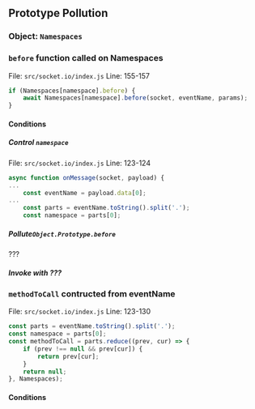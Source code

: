 
## Prototype Pollution

### Object: `Namespaces`

### `before` function called on Namespaces

File: `src/socket.io/index.js`
Line: 155-157
```js
if (Namespaces[namespace].before) {
	await Namespaces[namespace].before(socket, eventName, params);
}
```

#### Conditions

##### Control `namespace`

File: `src/socket.io/index.js`
Line: 123-124
```js
async function onMessage(socket, payload) {
...
	const eventName = payload.data[0];
...
	const parts = eventName.toString().split('.');
	const namespace = parts[0];
```

##### Pollute`Object.Prototype.before`
???

##### Invoke with ???

### `methodToCall` contructed from eventName

File: `src/socket.io/index.js`
Line: 123-130
```js
const parts = eventName.toString().split('.');
const namespace = parts[0];
const methodToCall = parts.reduce((prev, cur) => {
	if (prev !== null && prev[cur]) {
		return prev[cur];
	}
	return null;
}, Namespaces);
```

#### Conditions

##### 